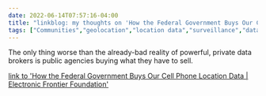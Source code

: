 ---date: 2022-06-14T07:57:16-04:00title: "linkblog: my thoughts on 'How the Federal Government Buys Our Cell Phone Location Data | Electronic Frontier Foundation'"tags: ["Communities","geolocation","location data","surveillance","data brokers","EFF"]---The only thing worse than the already-bad reality of powerful, private data brokers is public agencies buying what they have to sell. [link to 'How the Federal Government Buys Our Cell Phone Location Data | Electronic Frontier Foundation'](https://www.eff.org/deeplinks/2022/06/how-federal-government-buys-our-cell-phone-location-data)
